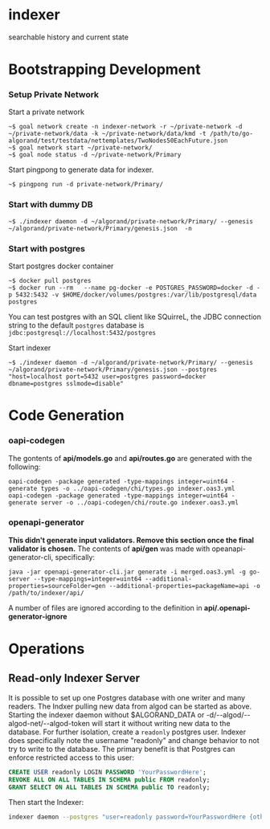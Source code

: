 # indexer
searchable history and current state

# Bootstrapping Development 

### Setup Private Network
Start a private network
```
~$ goal network create -n indexer-network -r ~/private-network -d ~/private-network/data -k ~/private-network/data/kmd -t /path/to/go-algorand/test/testdata/nettemplates/TwoNodes50EachFuture.json
~$ goal network start ~/private-network/
~$ goal node status -d ~/private-network/Primary
```

Start pingpong to generate data for indexer.
```
~$ pingpong run -d private-network/Primary/
```

### Start with dummy DB
```
~$ ./indexer daemon -d ~/algorand/private-network/Primary/ --genesis ~/algorand/private-network/Primary/genesis.json  -n
```

### Start with postgres
Start postgres docker container
```
~$ docker pull postgres
~$ docker run --rm   --name pg-docker -e POSTGRES_PASSWORD=docker -d -p 5432:5432 -v $HOME/docker/volumes/postgres:/var/lib/postgresql/data  postgres
```

You can test postgres with an SQL client like SQuirreL, the JDBC connection string to the default `postgres` database is `jdbc:postgresql://localhost:5432/postgres`

Start indexer
```
~$ ./indexer daemon -d ~/algorand/private-network/Primary/ --genesis ~/algorand/private-network/Primary/genesis.json --postgres "host=localhost port=5432 user=postgres password=docker dbname=postgres sslmode=disable"
```

# Code Generation

### oapi-codegen
The gontents of **api/models.go** and **api/routes.go** are generated with the following:
```
oapi-codegen -package generated -type-mappings integer=uint64 -generate types -o ../oapi-codegen/chi/types.go indexer.oas3.yml
oapi-codegen -package generated -type-mappings integer=uint64 -generate server -o ../oapi-codegen/chi/route.go indexer.oas3.yml
```

### openapi-generator
**This didn't generate input validators. Remove this section once the final validator is chosen.**
The contents of **api/gen** was made with opeanapi-generator-cli, specifically:
```
java -jar openapi-generator-cli.jar generate -i merged.oas3.yml -g go-server --type-mappings=integer=uint64 --additional-properties=sourceFolder=gen --additional-properties=packageName=api -o /path/to/indexer/api/
```

A number of files are ignored according to the definition in **api/.openapi-generator-ignore**


# Operations

## Read-only Indexer Server

It is possible to set up one Postgres database with one writer and many readers. The Indxer pulling new data from algod can be started as above. Starting the indexer daemon without $ALGORAND_DATA or -d/--algod/--algod-net/--algod-token will start it without writing new data to the database. For further isolation, create a `readonly` postgres user. Indexer does specifically note the username "readonly" and change behavior to not try to write to the database. The primary benefit is that Postgres can enforce restricted access to this user:

```sql
CREATE USER readonly LOGIN PASSWORD 'YourPasswordHere';
REVOKE ALL ON ALL TABLES IN SCHEMA public FROM readonly;
GRANT SELECT ON ALL TABLES IN SCHEMA public TO readonly;
```

Then start the Indexer:

```bash
indexer daemon --postgres "user=readonly password=YourPasswordHere {other connection options for your database}"
```